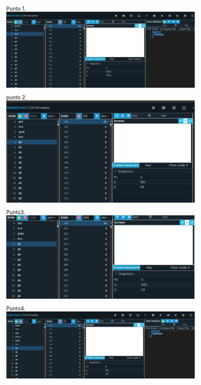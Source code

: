 Punto 1.
![ejercicio_1](Prueba_2.png)



punto 2.
![ejercicio_2](Prueba.png)


Punto3.
![ejercicio_3](Prueba_3.png)


Punto4.
![ejercicio_4](Prueba_4.png)

